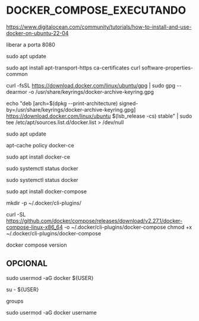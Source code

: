 # DOCKER_COMPOSE_EXECUTANDO

https://www.digitalocean.com/community/tutorials/how-to-install-and-use-docker-on-ubuntu-22-04

liberar a porta 8080

sudo apt update

sudo apt install apt-transport-https ca-certificates curl software-properties-common

curl -fsSL https://download.docker.com/linux/ubuntu/gpg | sudo gpg --dearmor -o /usr/share/keyrings/docker-archive-keyring.gpg

echo "deb [arch=$(dpkg --print-architecture) signed-by=/usr/share/keyrings/docker-archive-keyring.gpg] https://download.docker.com/linux/ubuntu $(lsb_release -cs) stable" | sudo tee /etc/apt/sources.list.d/docker.list > /dev/null

sudo apt update

apt-cache policy docker-ce

sudo apt install docker-ce

sudo systemctl status docker

sudo systemctl status docker

sudo apt  install docker-compose 

mkdir -p ~/.docker/cli-plugins/

curl -SL https://github.com/docker/compose/releases/download/v2.27.1/docker-compose-linux-x86_64 -o ~/.docker/cli-plugins/docker-compose
   chmod +x ~/.docker/cli-plugins/docker-compose

docker compose version
   
## OPCIONAL

sudo usermod -aG docker ${USER}

su - ${USER}

groups

sudo usermod -aG docker username



